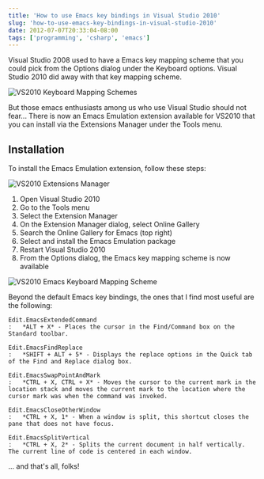 ```yaml
---
title: 'How to use Emacs key bindings in Visual Studio 2010'
slug: 'how-to-use-emacs-key-bindings-in-visual-studio-2010'
date: 2012-07-07T20:33:04-08:00
tags: ['programming', 'csharp', 'emacs']
---
```


Visual Studio 2008 used to have a Emacs key mapping scheme that you could pick
from the Options dialog under the Keyboard options. Visual Studio 2010 did away
with that key mapping scheme.

![VS2010 Keyboard Mapping Schemes](http://farm9.staticflickr.com/8167/7524332504_88780c5245.jpg)

But those emacs enthusiasts among us who use Visual Studio should not
fear... There is now an Emacs Emulation extension available for VS2010 that you
can install via the Extensions Manager under the Tools menu.

## Installation

To install the Emacs Emulation extension, follow these steps:

![VS2010 Extensions Manager](http://farm9.staticflickr.com/8023/7524332642_147e3ebc33.jpg)

1. Open Visual Studio 2010
2. Go to the Tools menu
3. Select the Extension Manager
4. On the Extension Manager dialog, select Online Gallery
5. Search the Online Gallery for Emacs (top right)
6. Select and install the Emacs Emulation package
7. Restart Visual Studio 2010
8. From the Options dialog, the Emacs key mapping scheme is now available

![VS2010 Emacs Keyboard Mapping Scheme](http://farm8.staticflickr.com/7130/7524332716_e2e039ab36.jpg)

Beyond the default Emacs key bindings, the ones that I find most useful are the
following:

    Edit.EmacsExtendedCommand
    :   *ALT + X* - Places the cursor in the Find/Command box on the Standard toolbar.

    Edit.EmacsFindReplace
    :   *SHIFT + ALT + 5* - Displays the replace options in the Quick tab of the Find and Replace dialog box.

    Edit.EmacsSwapPointAndMark
    :   *CTRL + X, CTRL + X* - Moves the cursor to the current mark in the location stack and moves the current mark to the location where the cursor mark was when the command was invoked.

    Edit.EmacsCloseOtherWindow
    :   *CTRL + X, 1* - When a window is split, this shortcut closes the pane that does not have focus.

    Edit.EmacsSplitVertical
    :   *CTRL + X, 2* - Splits the current document in half vertically. The current line of code is centered in each window.


... and that's all, folks!
